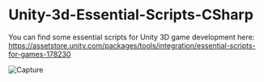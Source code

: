 # Unity-3d-Essential-Scripts-CSharp

You can find some essential scripts for Unity 3D game development here: https://assetstore.unity.com/packages/tools/integration/essential-scripts-for-games-178230

![Capture](https://user-images.githubusercontent.com/33369364/164163392-516e38e7-e8b9-47a5-a7b5-d3149b170db4.PNG)
